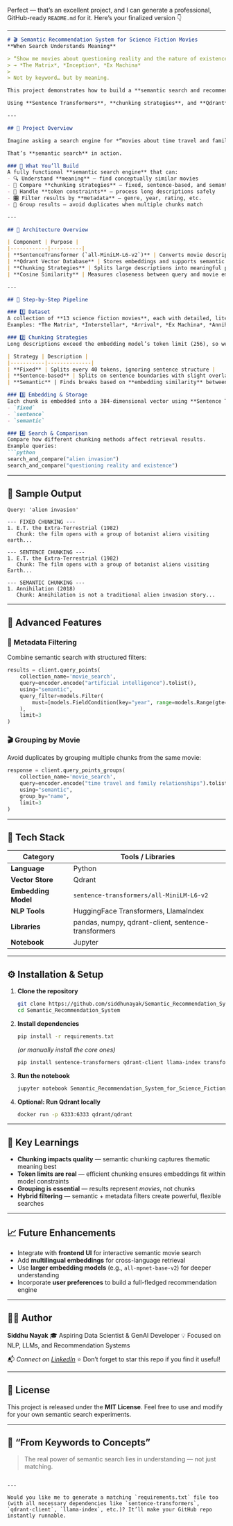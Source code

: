 Perfect — that’s an excellent project, and I can generate a professional, GitHub-ready `README.md` for it.
Here’s your finalized version 👇

---

````markdown
# 🎬 Semantic Recommendation System for Science Fiction Movies  
**When Search Understands Meaning**

> “Show me movies about questioning reality and the nature of existence.”  
> → *The Matrix*, *Inception*, *Ex Machina*  
>  
> Not by keyword… but by meaning.  

This project demonstrates how to build a **semantic search and recommendation engine** that understands **themes, moods, and concepts** instead of just matching keywords.  

Using **Sentence Transformers**, **chunking strategies**, and **Qdrant**, the system embeds detailed movie descriptions into a vector space—allowing natural language queries that reflect *meaning*, not syntax.

---

## 🚀 Project Overview

Imagine asking a search engine for *“movies about time travel and family relationships”* and getting **Interstellar**—even if those exact words never appear in the description.  

That’s **semantic search** in action.

### 🌌 What You’ll Build
A fully functional **semantic search engine** that can:
- 🔍 Understand **meaning** — find conceptually similar movies  
- 🧠 Compare **chunking strategies** — fixed, sentence-based, and semantic  
- 🧩 Handle **token constraints** — process long descriptions safely  
- 🎛 Filter results by **metadata** — genre, year, rating, etc.  
- 🧮 Group results — avoid duplicates when multiple chunks match  

---

## 🧱 Architecture Overview

| Component | Purpose |
|------------|----------|
| **SentenceTransformer (`all-MiniLM-L6-v2`)** | Converts movie descriptions into dense vector embeddings |
| **Qdrant Vector Database** | Stores embeddings and supports semantic search |
| **Chunking Strategies** | Splits large descriptions into meaningful pieces |
| **Cosine Similarity** | Measures closeness between query and movie embeddings |

---

## 🧩 Step-by-Step Pipeline

### 1️⃣ Dataset
A collection of **13 science fiction movies**, each with detailed, literary descriptions (240–460 tokens).  
Examples: *The Matrix*, *Interstellar*, *Arrival*, *Ex Machina*, *Annihilation*, etc.

### 2️⃣ Chunking Strategies
Long descriptions exceed the embedding model’s token limit (256), so we use three strategies:

| Strategy | Description |
|-----------|--------------|
| **Fixed** | Splits every 40 tokens, ignoring sentence structure |
| **Sentence-based** | Splits on sentence boundaries with slight overlap |
| **Semantic** | Finds breaks based on **embedding similarity** between text parts |

### 3️⃣ Embedding & Storage
Each chunk is embedded into a 384-dimensional vector using **Sentence Transformers** and stored in **Qdrant** under three named vectors:
- `fixed`
- `sentence`
- `semantic`

### 4️⃣ Search & Comparison
Compare how different chunking methods affect retrieval results.  
Example queries:
```python
search_and_compare("alien invasion")
search_and_compare("questioning reality and existence")
````

---

## 🧮 Sample Output

```
Query: 'alien invasion'

--- FIXED CHUNKING ---
1. E.T. the Extra-Terrestrial (1982)
   Chunk: the film opens with a group of botanist aliens visiting earth...

--- SENTENCE CHUNKING ---
1. E.T. the Extra-Terrestrial (1982)
   Chunk: The film opens with a group of botanist aliens visiting Earth...

--- SEMANTIC CHUNKING ---
1. Annihilation (2018)
   Chunk: Annihilation is not a traditional alien invasion story...
```

---

## 🧠 Advanced Features

### 🧮 Metadata Filtering

Combine semantic search with structured filters:

```python
results = client.query_points(
    collection_name='movie_search',
    query=encoder.encode("artificial intelligence").tolist(),
    using="semantic",
    query_filter=models.Filter(
        must=[models.FieldCondition(key="year", range=models.Range(gte=2000))]
    ),
    limit=3
)
```

### 🎬 Grouping by Movie

Avoid duplicates by grouping multiple chunks from the same movie:

```python
response = client.query_points_groups(
    collection_name='movie_search',
    query=encoder.encode("time travel and family relationships").tolist(),
    using="semantic",
    group_by="name",
    limit=3
)
```

---

## 🧰 Tech Stack

| Category            | Tools / Libraries                                   |
| ------------------- | --------------------------------------------------- |
| **Language**        | Python                                              |
| **Vector Store**    | Qdrant                                              |
| **Embedding Model** | `sentence-transformers/all-MiniLM-L6-v2`            |
| **NLP Tools**       | HuggingFace Transformers, LlamaIndex                |
| **Libraries**       | pandas, numpy, qdrant-client, sentence-transformers |
| **Notebook**        | Jupyter                                             |

---

## ⚙️ Installation & Setup

1. **Clone the repository**

   ```bash
   git clone https://github.com/siddhunayak/Semantic_Recommendation_System_for_science_Fiction_Movies.git
   cd Semantic_Recommendation_System
   ```

2. **Install dependencies**

   ```bash
   pip install -r requirements.txt
   ```

   *(or manually install the core ones)*

   ```bash
   pip install sentence-transformers qdrant-client llama-index transformers
   ```

3. **Run the notebook**

   ```bash
   jupyter notebook Semantic_Recommendation_System_for_Science_Fiction_Movies.ipynb
   ```

4. **Optional: Run Qdrant locally**

   ```bash
   docker run -p 6333:6333 qdrant/qdrant
   ```

---

## 🧩 Key Learnings

* **Chunking impacts quality** — semantic chunking captures thematic meaning best
* **Token limits are real** — efficient chunking ensures embeddings fit within model constraints
* **Grouping is essential** — results represent *movies*, not chunks
* **Hybrid filtering** — semantic + metadata filters create powerful, flexible searches

---

## 📈 Future Enhancements

* Integrate with **frontend UI** for interactive semantic movie search
* Add **multilingual embeddings** for cross-language retrieval
* Use **larger embedding models** (e.g., `all-mpnet-base-v2`) for deeper understanding
* Incorporate **user preferences** to build a full-fledged recommendation engine

---

## 👨‍💻 Author

**Siddhu Nayak**
🎓 Aspiring Data Scientist & GenAI Developer
💡 Focused on NLP, LLMs, and Recommendation Systems

📬 *Connect on [LinkedIn](https://www.linkedin.com/in/siddhu-nayak/)*
⭐ Don’t forget to star this repo if you find it useful!

---

## 📜 License

This project is released under the **MIT License**.
Feel free to use and modify for your own semantic search experiments.

---

## 🧠 “From Keywords to Concepts”

> The real power of semantic search lies in understanding — not just matching.

```

---

Would you like me to generate a matching `requirements.txt` file too (with all necessary dependencies like `sentence-transformers`, `qdrant-client`, `llama-index`, etc.)? It’ll make your GitHub repo instantly runnable.
```
